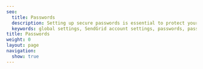```yaml
---
seo:
  title: Passwords
  description: Setting up secure passwords is essential to protect your account and your business.
  keywords: global settings, SendGrid account settings, passwords, password requirements
title: Passwords
weight: 0
layout: page
navigation:
  show: true
---
```


